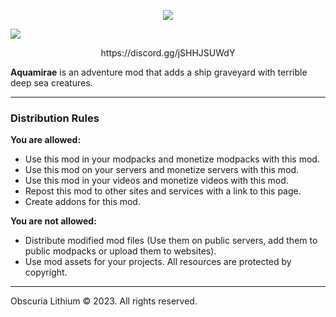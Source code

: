 <p align="center"><img src="https://i.imgur.com/mJI5w8w.jpeg"></p>

[<img align="center" src="https://camo.githubusercontent.com/9561c472ded6449385c2ca3cca386d07d7ca00c7a8ab57f52009505f215d6fb4/68747470733a2f2f692e696d6775722e636f6d2f4359784b67354d2e706e67">](https://discord.gg/jSHHJSUWdY)

<p align="center">https://discord.gg/jSHHJSUWdY</p>

**Aquamirae** is an adventure mod that adds a ship graveyard with terrible deep sea creatures.

-----------------

### Distribution Rules

**You are allowed:**

- Use this mod in your modpacks and monetize modpacks with this mod.
- Use this mod on your servers and monetize servers with this mod.
- Use this mod in your videos and monetize videos with this mod.
- Repost this mod to other sites and services with a link to this page.
- Сreate addons for this mod.

**You are not allowed:**

- Distribute modified mod files (Use them on public servers, add them to public modpacks or upload them to websites).
- Use mod assets for your projects. All resources are protected by copyright.

-----------------

Obscuria Lithium © 2023. All rights reserved.
